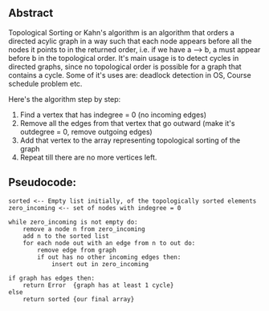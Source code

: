 ## Abstract
Topological Sorting or Kahn's algorithm is an algorithm that orders a directed acylic graph in a way such that each node appears before all the nodes it points to in the returned order, i.e. if we have a -->  b, a must appear before b in the topological order.
It's main usage is to detect cycles in directed graphs, since no topological order is possible for a graph that contains a cycle. Some of it's uses are: deadlock detection in OS, Course schedule problem etc.

Here's the algorithm step by step:
1. Find a vertex that has indegree = 0 (no incoming edges)
2. Remove all the edges from that vertex that go outward (make it's outdegree = 0, remove outgoing edges)
3. Add that vertex to the array representing topological sorting of the graph
4. Repeat till there are no more vertices left.

## Pseudocode:
```
sorted <-- Empty list initially, of the topologically sorted elements
zero_incoming <-- set of nodes with indegree = 0

while zero_incoming is not empty do:
	remove a node n from zero_incoming
	add n to the sorted list
	for each node out with an edge from n to out do:
		remove edge from graph
		if out has no other incoming edges then:
			insert out in zero_incoming

if graph has edges then:
	return Error  {graph has at least 1 cycle}
else
	return sorted {our final array}
```